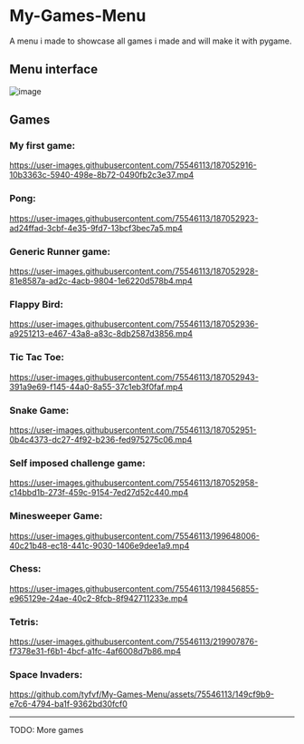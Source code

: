 # My-Games-Menu

A menu i made to showcase all games i made and will make it with pygame.


##  Menu interface

![image](https://user-images.githubusercontent.com/75546113/219907628-1f319e1c-660d-42ad-a0ae-3aac964aaf86.png)

## Games

### My first game:

https://user-images.githubusercontent.com/75546113/187052916-10b3363c-5940-498e-8b72-0490fb2c3e37.mp4

### Pong:

https://user-images.githubusercontent.com/75546113/187052923-ad24ffad-3cbf-4e35-9fd7-13bcf3bec7a5.mp4

### Generic Runner game:

https://user-images.githubusercontent.com/75546113/187052928-81e8587a-ad2c-4acb-9804-1e6220d578b4.mp4

### Flappy Bird:

https://user-images.githubusercontent.com/75546113/187052936-a9251213-e467-43a8-a83c-8db2587d3856.mp4

### Tic Tac Toe:

https://user-images.githubusercontent.com/75546113/187052943-391a9e69-f145-44a0-8a55-37c1eb3f0faf.mp4

### Snake Game:

https://user-images.githubusercontent.com/75546113/187052951-0b4c4373-dc27-4f92-b236-fed975275c06.mp4

### Self imposed challenge game:

https://user-images.githubusercontent.com/75546113/187052958-c14bbd1b-273f-459c-9154-7ed27d52c440.mp4

### Minesweeper Game:

https://user-images.githubusercontent.com/75546113/199648006-40c21b48-ec18-441c-9030-1406e9dee1a9.mp4

### Chess:

https://user-images.githubusercontent.com/75546113/198456855-e965129e-24ae-40c2-8fcb-8f942711233e.mp4

### Tetris:

https://user-images.githubusercontent.com/75546113/219907876-f7378e31-f6b1-4bcf-a1fc-4af6008d7b86.mp4

### Space Invaders:

https://github.com/tyfvf/My-Games-Menu/assets/75546113/149cf9b9-e7c6-4794-ba1f-9362bd30fcf0

---

TODO: More games
